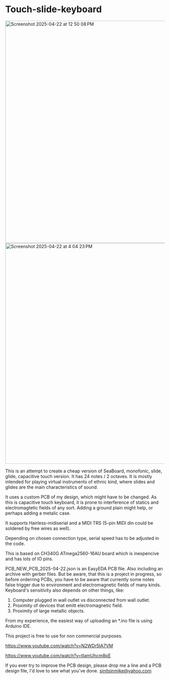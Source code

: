 # Touch-slide-keyboard
<img width="701" alt="Screenshot 2025-04-22 at 12 50 08 PM" src="https://github.com/user-attachments/assets/4065d466-c905-4f54-a05c-2a25b9534410" />

<img width="696" alt="Screenshot 2025-04-22 at 4 04 23 PM" src="https://github.com/user-attachments/assets/923b9770-6675-46e0-9069-eded0ac1653d" />

This is an attempt to create a cheap version of SeaBoard, monofonic, slide, glide, capacitive touch version.
It has 24 notes / 2 octaves.
It is mostly intended for playing virtual instruments of ethnic kind, where slides and glides are the main characteristics of sound.

It uses a custom PCB of my design, which might have to be changed.
As this is capacitive touch keyboard, it is prone to interference of statics and electromagtetic fields of any sort.
Adding a ground plain might help, or perhaps adding a metalic case.

It supports Hairless-midiserial and a MIDI TRS (5-pin MIDI din could be soldered by free wires as well).

Depending on chosen connection type, serial speed has to be adjusted in the code.

This is based on CH340G ATmega2560-16AU board which is inexpencive and has lots of IO pins.

PCB_NEW_PCB_2025-04-22.json is an EasyEDA PCB file. 
Also including an archive with gerber files. But be aware, that this is a project in progress, so before orderring PCBs, you have to be aware that currently some notes false trigger due to environment and electromagnetic fields of many kinds. 
Keyboard's sensitivity also depends on other things, like:
1. Computer plugged in wall outlet vs disconnected from wall outlet.
2. Proximity of devices that emitt electromagnetic field.
3. Proximity of large metallic objects.

From my experience, the easiest way of uploading an *.ino file is using Arduino IDE.
   

This project is free to use for non commercial purposes.

https://www.youtube.com/watch?v=N2WDr5IA7VM


https://www.youtube.com/watch?v=tIamUhcm8pE


If you ever try to improve the PCB design, please drop me a line and a PCB design file, I'd love to see what you've done.
sinitsinmike@yahoo.com



